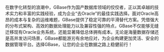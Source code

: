 在数字化转型的浪潮中，GBase作为国产数据库领域的佼佼者，正以其卓越的技术实力和丰富的实践经验，成为企业“去Oracle”的最佳实践选择。面对Oracle高昂的成本与复杂的运维难题，GBase提供了稳定可靠的平滑替代方案。凭借强大的分布式架构、高效的数据处理能力以及兼容性强的特点，GBase不仅能够无缝迁移现有Oracle业务系统，还能显著降低总体拥有成本。无论是海量数据存储还是高并发访问场景，GBase都能游刃有余地应对，为企业构建更加灵活、安全的数据管理平台。选择GBase，让您的企业在数据之路上稳健前行！